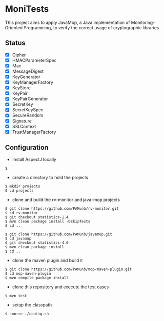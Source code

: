# MoniTests

This project aims to apply JavaMop, a Java implementation of Monitoring-Oriented Programming, to verify the correct usage of cryptographic libraries
## Status 

   * [x] Cipher
   * [x] HMACParameterSpec
   * [x] Mac
   * [x] MessageDigest
   * [x] KeyGenerator
   * [x] KeyManagerFactory
   * [x] KeyStore 
   * [x] KeyPair
   * [x] KeyPairGenerator
   * [x] SecretKey
   * [x] SecretKeySpec
   * [x] SecureRandom
   * [x] Signature
   * [x] SSLContext
   * [x] TrustManagerFactory

## Configuration

   * Install AspectJ locally

```
$ 
```
   * create a directory to hold the projects

```{shell}
$ mkdir projects
$ cd projects
```

   * clone and build the rv-monitor and java-mop projects
   
```{shell}
$ git clone https://github.com/PAMunb/rv-monitor.git
$ cd rv-monitor
$ git checkout statistics-1.4
$ mvn clean package install -DskipTests
$ cd ..

$ git clone https://github.com/PAMunb/javamop.git
$ cd javamop
$ git checkout statistics-4.0
$ mvn clean package install
$ cd ..
````

   * clone the maven plugin and build it

```{shell}
$ git clone https://github.com/PAMunb/mop-maven-plugin.git
$ cd mop-maven-plugin
$ mvn compile package install
```

   * clone this repository and execute the test cases

```{shell}
$ mvn test
```

   * setup the classpath

```{shell}
$ source ./config.sh		  
```
